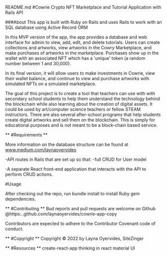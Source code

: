 README.md
#Cowrie Crypto NFT Marketplace and Tutorial Application with Rails API 

###About 
This app is built with Ruby on Rails and uses Rails to work with an SQL database using Active Record ORM

In this MVP version of the app, the app provides a database and web interface for admin to view, add, edit, and delete tutorials. Users can create collections and artworks, view artworks in the Cowry Marketplace, and make purchases of artworks in the marketplace. Purchases show up in the wallet with an associated NFT which has a 'unique' token (a random number between 1 and 30,000).

In its final version, it will allow users to make investments in Cowrie, view their wallet balance, and continue to view and purchase artworks with simulated NFTs on a simulated marketplace.

The goal of this project is to create a tool that teachers can use with with secondary school students to help them understand the technology behind the blockchain while also learning about the creation of digital assets. It could be used by art/computer science teachers or fellow STEAM instructors. There are also several after-school programs that help students create digital artworks and sell them on the blockchain. This is simply for educational purposes and is not meant to be a block-chain based service. 

** #Requirements ** 

More information on the database structure can be found at www.medium.com/laynaoyervides



-API routes in Rails that are set up so that: -full CRUD for User model

-A separate React front-end application that interacts with the API to perform CRUD actions.


#Usage 

After checking out the repo, run bundle install to install Ruby gem dependencies.

** #Contributing ** Bud reports and pull requests are welcome on Github @https:..github.com/laynaoyervides/cowrie-app-copy

Contributors are expected to adhere to the Contributor Covenant code of conduct.

** #Copyright ** Copyright © 2022 by Layna Oyervides, SiteZinger

** #Resources ** create-react-app thinking in react material UI
